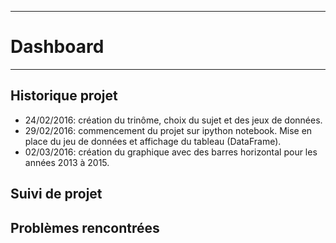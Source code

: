 ***
# Dashboard
***
## Historique projet
<ul>
<li>24/02/2016: création du trinôme, choix du sujet et des jeux de données. </li>
<li>29/02/2016: commencement du projet sur ipython notebook. Mise en place du jeu de données et affichage du tableau (DataFrame).</li>
<li>02/03/2016: création du graphique avec des barres horizontal pour les années 2013 à 2015. </li>
</ul>

## Suivi de projet



## Problèmes rencontrées
